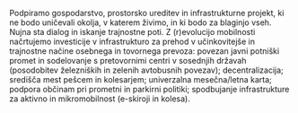 Podpiramo gospodarstvo, prostorsko ureditev in infrastrukturne projekt, ki ne bodo uničevali okolja, v katerem živimo, in ki bodo za blaginjo vseh. Nujna sta dialog in iskanje trajnostne poti. Z (r)evolucijo mobilnosti načrtujemo investicije v infrastrukturo za prehod v učinkovitejše in trajnostne načine osebnega in tovornega prevoza: povezan javni potniški promet in sodelovanje s pretovornimi centri v sosednjih državah (posodobitev železniških in zelenih avtobusnih povezav); decentralizacija; središča mest pešcem in kolesarjem; univerzalna mesečna/letna karta; podpora občinam pri prometni in parkirni politiki; spodbujanje infrastrukture za aktivno in mikromobilnost (e-skiroji in kolesa).
